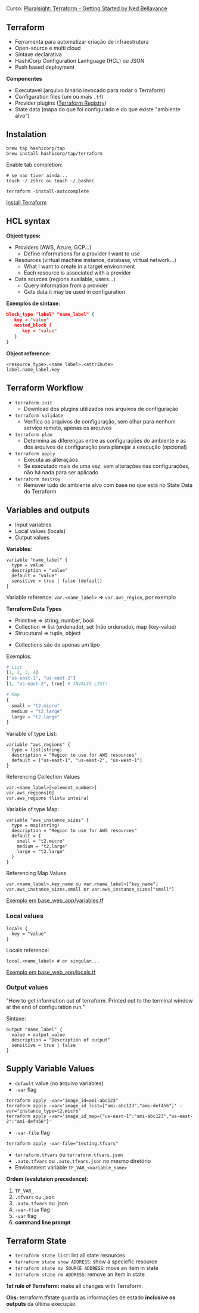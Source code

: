 # 

Curso: [Pluralsight: Terraform - Getting Started by Ned Bellavance](https://app.pluralsight.com/course-player?clipId=76c9a418-70e7-488e-b097-e4f9672f7cf7)

## Terraform

- Ferramenta para automatizar criação de infraestrutura
- Open-source e multi cloud
- Sintaxe declarativa
- HashiCorp Configuration Lanhguage (HCL) ou JSON
- Push based deployment

**Componentes**
* Executavel (arquivo binário invocado para rodar o Terraform)
* Configuration files (um ou mais `.tf`)
* Provider plugins ([Terraform Registry](https://registry.terraform.io/))
* State data (mapa do que foi configurado e do que existe "ambiente alvo")

## Instalation

```
brew tap hashicorp/tap
brew install hashicorp/tap/terraform
```

Enable tab completion:
```
# se nao tiver ainda...
touch ~/.zshrc ou touch ~/.bashrc

terraform -install-autocomplete
```

[Install Terraform](https://developer.hashicorp.com/terraform/tutorials/aws-get-started/install-cli)

## HCL syntax

**Object types:**
* Providers (AWS, Azure, GCP...)
  * Define informations for a provider I want to use
* Resources (virtual machine instance, database, virtual network...)
  * What I want to create in a target environment
  * Each resource is associated with a provider
* Data sources (regions available, users...)
  * Query information from a provider
  * Gets data it may be used in configuration

**Exemplos de sintaxe:**
``` JSON
block_type "label" "name_label" {
   key = "value"
   nested_block {
      key = "value"
   }
}
```

**Object reference:**
```
<resource_type>.<name_label>.<attribute>
label.name_label.key
```

## Terraform Workflow

* `terraform init`
  * Download dos plugins utilizados nos arquivos de configuração
* `terraform validate`
  * Verifica os arquivos de configuração, sem olhar para nenhum serviço remoto, apenas os arquivos
* `terraform plan`
  * Determina as diferenças entre as configurações do ambiente e as dos arquivos de configuração para planejar a execução (opcional)
* `terraform apply`
  * Executa as alteraçãos
  * Se executado mais de uma vez, sem alterações nas configurações, não há nada para ser aplicado
* `terraform destroy`
  * Remover tudo do ambiente alvo com base no que está no State Data do Terraform

## Variables and outputs

* Input variables
* Local values (locals)
* Output values

**Variables:**
```
variable "name_label" {
  type = value
  description = "value"
  default = "value"
  sensitive = true | false (default)
}
```

Variable reference:
`var.<name_label>` => `var.aws_region`, por exemplo

**Terraform Data Types**
- Primitive => string, number, bool
- Collection => list (ordenado), set (não ordenado), map (key-value)
- Strucutural => tuple, object

* Collections são de apenas um tipo

Exemplos:
``` Python
# List
[1, 2, 3, 4]
["us-east-1", "us-east-2"]
[1, "us-east-2", true] # INVALID LIST!

# Map
{
  small = "t2.micro"
  medium = "t2.large"
  large = "t2.large"
}
```

Variable of type List:
```
variable "aws_regions" {
  type = list(string)
  description = "Region to use for AWS resources"
  default = ["us-east-1", "us-east-2", "us-west-1"]
}
```

Referencing Collection Values
```
var.<name_label>[<element_number>]
var.aws_regions[0]
var.aws_regions (lista inteira)
```

Variable of type Map:
```
variable "aws_instance_sizes" {
  type = map(string)
  description = "Region to use for AWS resources"
  default = {
    small = "t2.micro"
    medium = "t2.large"
    large = "t2.large"
  }
}
```

Referencing Map Values
```
var.<name_label>.key_name ou var.<name_label>["key_name"]
var.aws_instance_sizes.small or var.aws_instance_sizes["small"]
```

[Exemplo em base_web_app/variables.tf](/course/base_web_app/variables.tf)

### Local values

```
locals {
  key = "value"
}
```

Locals reference:
```
local.<name_label> # on singular...
```

[Exemplo em base_web_app/locals.tf](/course/base_web_app/locals.tf)

### Output values

"How to get information out of terraform. 
Printed out to the terminal window at the end of configuration run."

Sintaxe:
```
output "name_label" {
  value = output_value
  description = "Description of output"
  sensitive = true | false
}
```

## Supply Variable Values

* `default` value (no arquivo variables)
* `-var` flag
```
terraform apply -var="image_id=ami-abc123"
terraform apply -var='image_id_list=["ami-abc123","ami-def456"]' -var="instance_type=t2.micro"
terraform apply -var='image_id_map={"us-east-1":"ami-abc123","us-east-2":"ami-def456"}'
```
* `-var-file` flag
```
terraform apply -var-file="testing.tfvars"
```
* `terraform.tfvars` ou `terraform.tfvars.json`
* `.auto.tfvars` ou `.auto.tfvars.json` no mesmo diretório
* Environment variable `TF_VAR_<variable_name>`

**Ordem (evalutaion precedence):**
1. `TF_VAR_`
2. `.tfvars` ou .json
3. `.auto.tfvars` ou .json
4. `-var-flie` flag
5. `-var` flag
6. **command line prompt**

## Terraform State

- `terraform state list`: list all state resources
- `terraform state show ADDRESS`: show a speciefic resource
- `terraform state mv SOURCE ADDRESS`: move an item in state
- `terraform state rm ADDRESS`: remove an item in state

**1st rule of Terraform:** make all changes with Terraform.

**Obs:** terraform.tfstate guarda as informações de estado **inclusive os outputs** da última execução.

